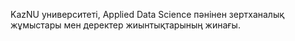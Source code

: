 KazNU университеті, Applied Data Science пәнінен  зертханалық жұмыстары мен деректер жиынтықтарының жинағы.
